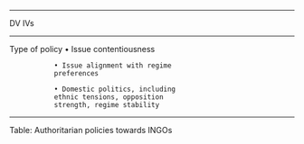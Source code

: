 
---------------------------------------------
DV             IVs                           
-------------- ------------------------------
Type of policy • Issue contentiousness       

               • Issue alignment with regime 
               preferences                   

               • Domestic politics, including
               ethnic tensions, opposition   
               strength, regime stability    
---------------------------------------------

Table: Authoritarian policies towards INGOs

